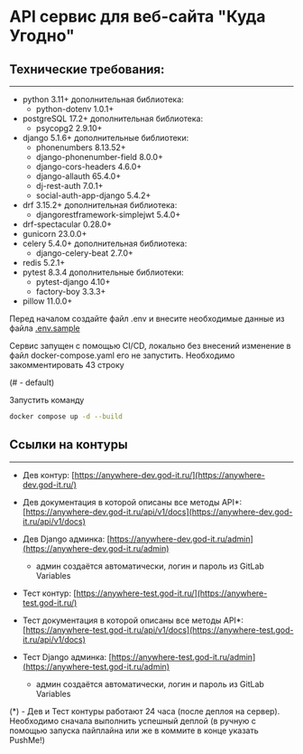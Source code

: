 # API сервис для веб-сайта "Куда Угодно"
## Технические требования:
* * * 
- python 3.11+ дополнительная библиотека:
  * python-dotenv 1.0.1+
- postgreSQL 17.2+ дополнительная библиотека: 
  * psycopg2 2.9.10+
- django 5.1.6+ дополнительные библиотеки:
  * phonenumbers 8.13.52+
  * django-phonenumber-field 8.0.0+
  * django-cors-headers 4.6.0+
  * django-allauth 65.4.0+
  * dj-rest-auth 7.0.1+
  * social-auth-app-django 5.4.2+
- drf 3.15.2+ дополнительная библиотека:
  * djangorestframework-simplejwt 5.4.0+
- drf-spectacular 0.28.0+
- gunicorn 23.0.0+
- celery 5.4.0+ дополнительная библиотека: 
  * django-celery-beat 2.7.0+
- redis 5.2.1+
- pytest 8.3.4 дополнительные библиотеки: 
  * pytest-django 4.10+
  * factory-boy 3.3.3+
- pillow 11.0.0+

Перед началом создайте файл .env и внесите необходимые данные из файла [.env.sample](.env.sample)

Сервис запущен с помощью CI/CD, локально без внесений изменение в файл docker-compose.yaml его не запустить. 
Необходимо закомментировать 43 строку

(#  - default)

Запустить команду 
``` bash
docker compose up -d --build
```

## Ссылки на контуры
* * * 
- Дев контур: [https://anywhere-dev.god-it.ru/](https://anywhere-dev.god-it.ru/)
- Дев документация в которой описаны все методы API*: [https://anywhere-dev.god-it.ru/api/v1/docs](https://anywhere-dev.god-it.ru/api/v1/docs)
- Дев Django админка: [https://anywhere-dev.god-it.ru/admin](https://anywhere-dev.god-it.ru/admin)
  * админ создаётся автоматически, логин и пароль из GitLab Variables 


- Тест контур: [https://anywhere-test.god-it.ru/](https://anywhere-test.god-it.ru/)
- Тест документация в которой описаны все методы API*: [https://anywhere-test.god-it.ru/api/v1/docs](https://anywhere-test.god-it.ru/api/v1/docs)
- Тест Django админка: [https://anywhere-test.god-it.ru/admin](https://anywhere-test.god-it.ru/admin)
  * админ создаётся автоматически, логин и пароль из GitLab Variables


(*) - Дев и Тест контуры работают 24 часа (после деплоя на сервер). Необходимо сначала выполнить успешный деплой (в ручную с помощью запуска пайплайна или же в коммите в конце указать PushMe!)
